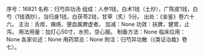 序号：16821
名称：归芍异功汤
组成：人参1钱，白术1钱（土炒），广陈皮1钱，白芍（1钱酒炒），当归身1钱，白茯苓2钱，甘草（炙）5分。
出处：《金鉴》卷六十六。
主治：舌疳，痈疡、便血属脾虚者。
加减：None
功效：扶脾，健胃，止泻。
用法用量：加灯心50寸，水煎，空心服。
制备方法：None
临床应用：None
各家论述：None
用药禁忌：None
附注：归芍异功散（《类证治裁》卷七）。
